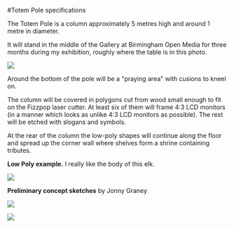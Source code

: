 #Totem Pole specifications

The Totem Pole is a column approximately 5 metres high and around 1 metre in diameter. 

It will stand in the middle of the Gallery at Birmingham Open Media for three months during my exhibition, roughly where the table is in this photo. 

![](https://raw.githubusercontent.com/peteash10/instructions-for-humans/master/images/IMG_8163.jpg)

Around the bottom of the pole will be a "praying area" with cusions to kneel on. 

The column will be covered in polygons cut from wood small enough to fit on the Fizzpop laser cutter. At least six of them will frame 4:3 LCD monitors (in a manner which looks as unlike 4:3 LCD monitors as possible). The rest will be etched with slogans and symbols. 

At the rear of the column the low-poly shapes will continue along the floor and spread up the corner wall where shelves form a shrine containing tributes. 

**Low Poly example.** I really like the body of this elk.

![](https://raw.githubusercontent.com/peteash10/instructions-for-humans/master/images/lowpolyelk.jpg)



**Preliminary concept sketches** by Jonny Graney

![](https://raw.githubusercontent.com/peteash10/instructions-for-humans/master/images/totem_pole_production_sketch1.jpg)

![](https://raw.githubusercontent.com/peteash10/instructions-for-humans/master/images/totem_pole_production_sketch2.jpg)